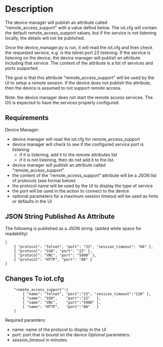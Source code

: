 Description
===========
The device manager will publish an attribute called
"remote_access_support" with a value defind below.  The iot.cfg will
contain the default remote_access_support values, but if the service
is not listening locally, the details will not be published.

Once the device_manager.py is run, it will read the iot.cfg and then
check the requested service, e.g. is the telnet port 23 listening.  If
the service is listening on the device, the device manager will
publish an attribute including that service.  The content of the
attribute is a list of services and ports supported.

The goal is that this attribute "remote_access_support" will be used
by the UI to setup a remote session.  If the device does not publish
the attribute, then the device is assumed to not support remote
access.

Note: the device manager does not start the remote access services.
The OS is expected to have the services properly configured.

Requirements
------------
Device Manager:
  * device manager will read the iot.cfg for remote_access_support
  * device manager will check to see if the configured service port is listening
    * if it is listening, add it to the remote attributes list
    * if it is not listening, then do not add it to the list.
  * device manager will publish an attribute called "remote_access_support"
  * the content of the "remote_access_support" attribute will be a
  JSON list of protocols (see format below)
  * the protocol name will be used by the UI to display the type of
  service
  * the port will be used in the action to connect to the device
  * optional parameters for a maximum session timeout will be used as
  hints or defaults in the UI
 

JSON String Published As Attribute
----------------------------------
The following is published as a JSON string:
(added white space for readability)
```
[
	{ "protocol": "Telnet", "port": "23", "session_timeout": "60" },
	{ "protocol": "SSH", "port": "22" }, 
	{ "protocol": "VNC", "port": "5900" },
	{ "protocol": "HTTP", "port": "80" }
]    
```

Changes To iot.cfg 
------------------
```
	"remote_access_support":[
		{ "name": "Telnet", "port":"23", "session_timeout":"120" },
		{ "name": "SSH",    "port":"22"   },
		{ "name": "VNC",    "port":"5900" },
		{ "name": "HTTP",   "port":"80"   }
	]
```

Required paramters:
  * name: name of the protocol to display in the UI
  * port: port that is bound on the device
Optional parameters:
  * session_timeout in minutes:
